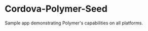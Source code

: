 Cordova-Polymer-Seed
====================

Sample app demonstrating Polymer's capabilities on all platforms.
